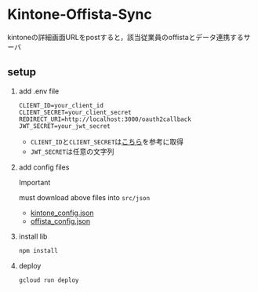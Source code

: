 # Kintone-Offista-Sync

kintoneの詳細画面URLをpostすると，該当従業員のoffistaとデータ連携するサーバ

## setup

1. add .env file

   ```env
   CLIENT_ID=your_client_id
   CLIENT_SECRET=your_client_secret
   REDIRECT_URI=http://localhost:3000/oauth2callback
   JWT_SECRET=your_jwt_secret
   ```

   - `CLIENT_ID`と`CLIENT_SECRET`は[こちら](https://github.com/NKR-24/kintone_app_resister)を参考に取得
   - `JWT_SECRET`は任意の文字列

2. add config files

   > [!IMPORTANT]
   > must download above files into `src/json`
   >
   > - [kintone_config.json](https://drive.google.com/file/d/1hk_uxsLNvq8AgHY83Qs1Tos9CDlduUh-/view?usp=drive_link)
   > - [offista_config.json](https://drive.google.com/file/d/1E7ijrMsOt8Yc0MRKqbFdM6rqmwAWntgT/view?usp=drive_link)

3. install lib

    ```sh
    npm install
    ```

4. deploy

   ```sh
   gcloud run deploy
   ```
